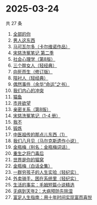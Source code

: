 # 2025-03-24

共 27 条

<!-- BEGIN WEREAD -->
<!-- 最后更新时间 2025-03-24 18:17:45 +0800 -->
1. [全部的你](https://weread.qq.com/web/bookDetail/ed032c20813ab9c6eg015ac4)
1. [男人这东西](https://weread.qq.com/web/bookDetail/94332bd071f3f6709434673)
1. [马可瓦尔多（卡尔维诺作品）](https://weread.qq.com/web/bookDetail/3c632a40723f428b3c6e85b)
1. [宋慈洗冤笔记 第二季](https://weread.qq.com/web/bookDetail/07732ce0813ab9c2ag01157f)
1. [社会心理学（第8版）](https://weread.qq.com/web/bookDetail/8f532bd07278850c8f51770)
1. [三个胖女人（轻经典）](https://weread.qq.com/web/bookDetail/228323b0813ab9c46g01203e)
1. [向死而生（修订版）](https://weread.qq.com/web/bookDetail/fa432140813ab9c42g012702)
1. [陪衬人（轻经典）](https://weread.qq.com/web/bookDetail/b4a32b30813ab9c6ag01129e)
1. [偶然事件（余华“命运”之书）](https://weread.qq.com/web/bookDetail/81a32510813ab9c42g013918)
1. [我们内心的冲突](https://weread.qq.com/web/bookDetail/5cf322f0813ab9b69g013443)
1. [猫鱼](https://weread.qq.com/web/bookDetail/e2932ea0813ab9c1cg018af3)
1. [市井欲望](https://weread.qq.com/web/bookDetail/89f329c0813ab9be8g018f47)
1. [亲密关系（第8版）](https://weread.qq.com/web/bookDetail/16832420813ab90f3g019f92)
1. [宋慈洗冤笔记（1-4 册）](https://weread.qq.com/web/bookDetail/bea326d0813ab7fcag016618)
1. [我不](https://weread.qq.com/web/bookDetail/232320d05dff14232a13fa6)
1. [锻炼](https://weread.qq.com/web/bookDetail/f2432ab0813ab6e75g012b2d)
1. [中医祖传的那点儿东西（1）](https://weread.qq.com/web/bookDetail/7e4329f05b94af7e4153604)
1. [我们八月见（马尔克斯遗作小说）](https://weread.qq.com/web/bookDetail/9b7329e0813ab9c5fg01337c)
1. [金瓶梅（别名：金瓶梅词话）](https://weread.qq.com/web/bookDetail/24532b00813ab97bbg014564)
1. [重生之将门毒后](https://weread.qq.com/web/bookDetail/94a326c05b7e9794ace7299)
1. [世界是你的猫窝](https://weread.qq.com/web/bookDetail/16f32300813ab9460g01200a)
1. [金瓶梅（白话全集）](https://weread.qq.com/web/bookDetail/b0b32130813ab9c34g016c1e)
1. [一群穷孩子的人生实验（轻纪实）](https://weread.qq.com/web/bookDetail/88332a70813ab9c22g016fd8)
1. [外卖骑手，困在系统里（轻纪实）](https://weread.qq.com/web/bookDetail/a0c323c0813ab9c32g0177c0)
1. [生活的事实：毛姆短篇小说精选](https://weread.qq.com/web/bookDetail/f3732d50813ab9b59g018099)
1. [无病到天年2：大病预防先除湿](https://weread.qq.com/web/bookDetail/62e32770718c77e162e7636)
1. [富足人生指南：用十年时间实现富而喜悦](https://weread.qq.com/web/bookDetail/1c832fa0813ab9bd6g015405)
<!-- END WEREAD -->